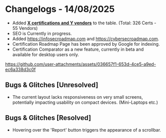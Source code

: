 # Changelogs - 14/08/2025
- Added <b><ins>X certifications and Y vendors</ins></b> to the table. (Total: 326 Certs - 55 Vendors)
- SEO is Currently in progress.
- Added https://infosecroadmap.com and https://cybersecroadmap.com.
- Certification Roadmap Page has been approved by Google for indexing.
- Certification Comparator as a new feature, currently in beta and available for desktop users only.

https://github.com/user-attachments/assets/036657f1-653d-4ce5-a9ed-ec6a338d3c0f



## Bugs & Glitches [Unresolved]
- The current layout lacks responsiveness on very small screens, potentially impacting usability on compact devices. (Mini-Laptops etc.)

## Bugs & Glitches [Resolved]
- Hovering over the 'Report' button triggers the appearance of a scrollbar.
